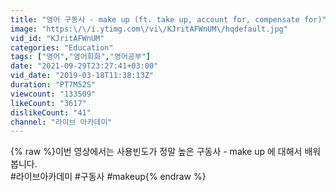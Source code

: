 ```yaml
---
title: "영어 구동사 - make up (ft. take up, account for, compensate for)"
image: "https:\/\/i.ytimg.com\/vi\/KJritAFWnUM\/hqdefault.jpg"
vid_id: "KJritAFWnUM"
categories: "Education"
tags: ["영어","영어회화","영어공부"]
date: "2021-09-29T23:27:41+03:00"
vid_date: "2019-03-18T11:38:13Z"
duration: "PT7M52S"
viewcount: "133509"
likeCount: "3617"
dislikeCount: "41"
channel: "라이브 아카데미"
---
```

{% raw %}이번 영상에서는 사용빈도가 정말 높은 구동사 - make up 에 대해서 배워봅니다.<br />#라이브아카데미 #구동사 #makeup{% endraw %}
